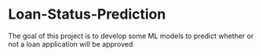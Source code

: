 # Loan-Status-Prediction

The goal of this project is to develop some ML models to predict whether or not a loan application will be approved
